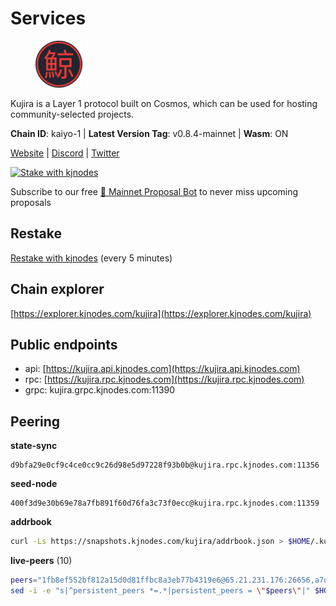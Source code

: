 # Services

<figure><img src="https://raw.githubusercontent.com/kj89/cosmos-images/main/logos/kujira.png" alt=""><figcaption></figcaption></figure>

Kujira is a Layer 1 protocol built on Cosmos, which can be used for  hosting community-selected projects.

**Chain ID**: kaiyo-1 | **Latest Version Tag**: v0.8.4-mainnet | **Wasm**: ON

[Website](https://kujira.app) | [Discord](https://discord.gg/teamkujira) | [Twitter](https://twitter.com/TeamKujira)

[![Stake with kjnodes](https://i.ibb.co/cr44Q8j/button-stake-with-kjnodes.png)](https://restake.app/kujira/kujiravaloper1tnuqj73jfn3724lqz34c27tuv80nv336sadqym)

Subscribe to our free [🤖 Mainnet Proposal Bot](https://t.me/kjnodes_proposal_bot) to never miss upcoming proposals

## Restake

[Restake with kjnodes](https://restake.app/kujira/kujiravaloper1tnuqj73jfn3724lqz34c27tuv80nv336sadqym) (every 5 minutes)
## Chain explorer
[https://explorer.kjnodes.com/kujira](https://explorer.kjnodes.com/kujira)

## Public endpoints

* api: [https://kujira.api.kjnodes.com](https://kujira.api.kjnodes.com)
* rpc: [https://kujira.rpc.kjnodes.com](https://kujira.rpc.kjnodes.com)
* grpc: kujira.grpc.kjnodes.com:11390

## Peering

**state-sync**

```text
d9bfa29e0cf9c4ce0cc9c26d98e5d97228f93b0b@kujira.rpc.kjnodes.com:11356
```

**seed-node**

```text
400f3d9e30b69e78a7fb891f60d76fa3c73f0ecc@kujira.rpc.kjnodes.com:11359
```

**addrbook**
```bash
curl -Ls https://snapshots.kjnodes.com/kujira/addrbook.json > $HOME/.kujira/config/addrbook.json
```

**live-peers** (10)
```bash
peers="1fb8ef552bf812a15d0d81ffbc8a3eb77b4319e6@65.21.231.176:26656,a7d96dc929824613315dcc1c90fee119f28cc51f@134.65.193.158:26656,213dbb8301ce1c0f5662a9b723bd613f15e1dd4e@75.119.157.167:30656,d3427d444b6909529d73025fe32a73dfea7b90d1@148.251.85.115:26656,d6d14f99ef25c8ffee6fa4afca40fece0c1ab9fe@107.181.229.154:20656,b80cf7882c8cab4894d41ccd4f5a00406d8b5f7d@146.59.52.48:30095,d6f2eee997d108d4fde5683e31d678427376dfce@77.68.27.75:26656,413bd0410b649de5070b2fe8356cad356459dc37@65.108.235.165:26656,935c1065ad23338a5e6a75f08fb650f9f46dbd3e@65.108.201.167:26656,d9bfa29e0cf9c4ce0cc9c26d98e5d97228f93b0b@65.109.88.38:11356"
sed -i -e "s|^persistent_peers *=.*|persistent_peers = \"$peers\"|" $HOME/.kujira/config/config.toml
```
